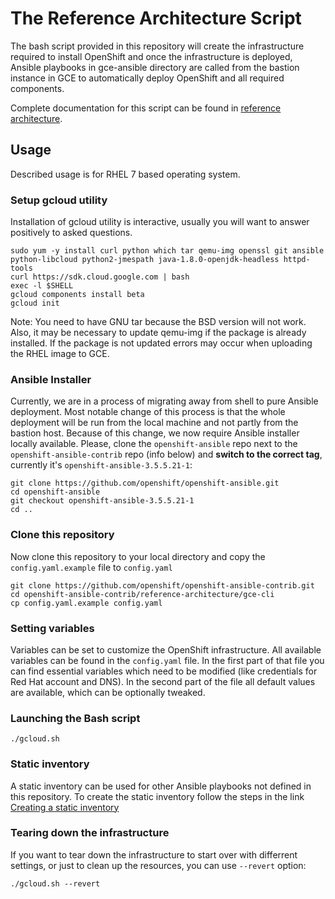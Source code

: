 # The Reference Architecture Script
The bash script provided in this repository will create the infrastructure required to install OpenShift and once the infrastructure is deployed, Ansible playbooks in gce-ansible directory are called from the bastion instance in GCE to automatically deploy OpenShift and all required components.

Complete documentation for this script can be found in [reference architecture](https://access.redhat.com/articles/2751521).

## Usage

Described usage is for RHEL 7 based operating system.

### Setup gcloud utility

Installation of gcloud utility is interactive, usually you will want to answer positively to asked questions.
```
sudo yum -y install curl python which tar qemu-img openssl git ansible python-libcloud python2-jmespath java-1.8.0-openjdk-headless httpd-tools
curl https://sdk.cloud.google.com | bash
exec -l $SHELL
gcloud components install beta
gcloud init
```

Note: You need to have GNU tar because the BSD version will not work. Also, it may be necessary to update qemu-img if the package is already installed. If the package is not updated errors may occur when uploading the RHEL image to GCE.

### Ansible Installer

Currently, we are in a process of migrating away from shell to pure Ansible deployment. Most notable change of this process is that the whole deployment will be run from the local machine and not partly from the bastion host. Because of this change, we now require Ansible installer locally available. Please, clone the `openshift-ansible` repo next to the `openshift-ansible-contrib` repo (info below) and **switch to the correct tag**, currently it's `openshift-ansible-3.5.5.21-1`:
```
git clone https://github.com/openshift/openshift-ansible.git
cd openshift-ansible
git checkout openshift-ansible-3.5.5.21-1
cd ..
```

### Clone this repository

Now clone this repository to your local directory and copy the `config.yaml.example` file to `config.yaml`

```
git clone https://github.com/openshift/openshift-ansible-contrib.git
cd openshift-ansible-contrib/reference-architecture/gce-cli
cp config.yaml.example config.yaml
```

### Setting variables

Variables can be set to customize the OpenShift infrastructure. All available variables can be found in the `config.yaml` file. In the first part of that file you can find essential variables which need to be modified (like credentials for Red Hat account and DNS). In the second part of the file all default values are available, which can be optionally tweaked.

### Launching the Bash script

```
./gcloud.sh
```

### Static inventory
A static inventory can be used for other Ansible playbooks not defined in this repository. To create the static inventory follow the steps in the link [Creating a static inventory](../gce-ansible/README.md)

### Tearing down the infrastructure

If you want to tear down the infrastructure to start over with differrent settings, or just to clean up the resources, you can use `--revert` option:

```
./gcloud.sh --revert
```
